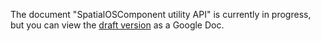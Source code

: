 The document "SpatialOSComponent utility API" is currently in progress, but you can view the [draft version](https://docs.google.com/document/d/e/2PACX-1vS-fOP9RId2vBcU7ZF8cpD49_-VY7eCsebOrdrJfd9vVc9RSi7tSO0Ns--clfylKtqok40ZsEFe8Xv1/pub) as a Google Doc.